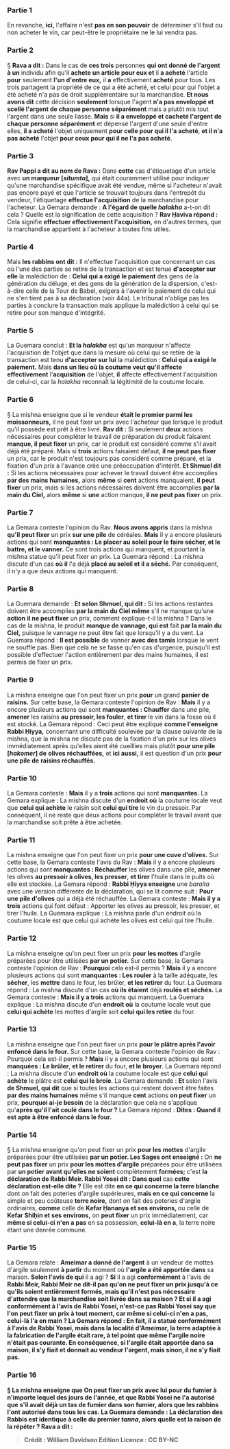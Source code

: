 
### Partie 1
En revanche, <b>ici,</b> l'affaire n'est <b>pas en son pouvoir</b> de déterminer s'il faut ou non acheter le vin, car peut-être le propriétaire ne le lui vendra pas.

### Partie 2
§ <b>Rava a dit :</b> Dans le cas de <b>ces trois</b> personnes <b>qui ont donné de l'argent à un</b> individu afin qu'il <b>achete un article pour eux et</b> il <b>a acheté</b> l'article <b>pour</b> seulement <b>l'un d'entre eux,</b> il <b>a</b> effectivement <b>acheté</b> pour tous. </b> Les trois partagent la propriété de ce qui a été acheté, et celui pour qui l'objet a été acheté n'a pas de droit supplémentaire sur la marchandise. <b>Et nous avons dit</b> cette décision <b>seulement</b> lorsque l'agent <b>n'a pas enveloppé et scellé l'argent de chaque personne</b> <b>séparément</b> mais a plutôt mis tout l'argent dans une seule liasse. <b>Mais</b> si <b>il a enveloppé et cacheté l'argent de chaque personne</b> <b>séparément</b> et dépensé l'argent d'une seule d'entre elles, <b>il a acheté</b> l'objet uniquement <b>pour celle pour qui il l'a acheté</b>, <b>et il n'a pas acheté</b> l'objet <b>pour ceux pour qui il ne l'a pas acheté</b>.

### Partie 3
<b>Rav Pappi a dit au nom de Rava :</b> Dans <b>cette</b> cas d'étiquetage d'un article avec <b>un marqueur [<i>situmta</i>],</b> qui était couramment utilisé pour indiquer qu'une marchandise spécifique avait été vendue, même si l'acheteur n'avait pas encore payé et que l'article se trouvait toujours dans l'entrepôt du vendeur, l'étiquetage <b>effectue l'acquisition</b> de la marchandise pour l'acheteur. La Gemara demande : <b>A l'égard de quelle <i>halakha</i></b> a-t-on dit cela ? Quelle est la signification de cette acquisition ? <b>Rav Ḥaviva répond :</b> Cela signifie <b>effectuer effectivement l'acquisition,</b> en d'autres termes, que la marchandise appartient à l'acheteur à toutes fins utiles.

### Partie 4
Mais <b>les rabbins ont dit :</b> Il n'effectue l'acquisition que concernant un cas où l'une des parties se retire de la transaction et est tenue <b>d'accepter sur elle</b> la malédiction de : <b>Celui qui a exigé le paiement</b> des gens de la génération du déluge, et des gens de la génération de la dispersion, c'est-à-dire celle de la Tour de Babel, exigera à l'avenir le paiement de celui qui ne s'en tient pas à sa déclaration (voir 44a). Le tribunal n'oblige pas les parties à conclure la transaction mais applique la malédiction à celui qui se retire pour son manque d'intégrité.

### Partie 5
La Guemara conclut : <b>Et la <i>halakha</i></b> est qu'un marqueur n'affecte l'acquisition de l'objet que dans la mesure où celui qui se retire de la transaction est tenu <b>d'accepter sur lui</b> la malédiction : <b>Celui qui a exigé le paiement.</b> Mais <b>dans un lieu où la coutume veut qu'il affecte effectivement</b> l'<b>acquisition</b> de l'objet, <b>il</b> affecte effectivement l'acquisition</b> de celui-ci, car la <i>halakha</i> reconnaît la légitimité de la coutume locale.

### Partie 6
§ La mishna enseigne que si le vendeur <b>était le premier parmi les moissonneurs,</b> il ne peut fixer un prix avec l'acheteur que lorsque le produit qu'il possède est prêt à être livré. <b>Rav dit :</b> Si seulement <b>deux</b> actions nécessaires pour compléter le travail de préparation du produit faisaient <b>manque, il peut fixer</b> un prix, car le produit est considéré comme s'il avait déjà été préparé. Mais si <b>trois</b> actions faisaient défaut, <b>il ne peut pas fixer</b> un prix, car le produit n'est toujours pas considéré comme préparé, et la fixation d'un prix à l'avance crée une préoccupation d'intérêt. <b>Et Shmuel dit :</b> Si les actions nécessaires pour achever le travail doivent être accomplies <b>par des mains humaines,</b> alors <b>même</b> si <b>cent</b> actions manquaient, <b>il peut fixer</b> un prix, mais si les actions nécessaires doivent être accomplies <b>par la main du Ciel,</b> alors <b>même</b> si <b>une</b> action manque, <b>il ne peut pas fixer</b> un prix.

### Partie 7
La Gemara conteste l'opinion du Rav. <b>Nous avons appris</b> dans la mishna <b>qu'il peut fixer</b> un prix <b>sur une pile</b> de céréales. <b>Mais</b> il y a encore plusieurs actions qui sont <b>manquantes : Le placer au soleil pour le faire sécher, et le battre, et le vanner.</b> Ce sont trois actions qui manquent, et pourtant la mishna statue qu'il peut fixer un prix. La Guemara répond : La mishna discute d'un cas <b>où il</b> l'a déjà <b>placé au soleil et il a séché.</b> Par conséquent, il n'y a que deux actions qui manquent.

### Partie 8
La Guemara demande : <b>Et selon Shmuel, qui dit :</b> Si les actions restantes doivent être accomplies <b>par la main du Ciel même</b> s'il ne manque qu'une <b>action</b> <b>il ne peut fixer</b> un prix, comment explique-t-il la mishna ? Dans le cas de la mishna, le produit <b>manque de vannage, qui est</b> fait <b>par la main du Ciel,</b> puisque le vannage ne peut être fait que lorsqu'il y a du vent. La Guemara répond : <b>Il est possible</b> de vanner <b>avec des tamis</b> lorsque le vent ne souffle pas. Bien que cela ne se fasse qu'en cas d'urgence, puisqu'il est possible d'effectuer l'action entièrement par des mains humaines, il est permis de fixer un prix.

### Partie 9
La mishna enseigne que l'on peut fixer un prix <b>pour</b> un grand <b>panier de raisins.</b> Sur cette base, la Gemara conteste l'opinion de Rav : <b>Mais</b> il y a encore plusieurs actions qui sont <b>manquantes : Chauffer</b> dans une pile, <b>amener</b> les raisins <b>au pressoir, les fouler</b>, <b>et tirer</b> le vin dans la fosse où il est stocké. La Gemara répond : Ceci peut être expliqué <b>comme l'enseigne Rabbi Ḥiyya,</b> concernant une difficulté soulevée par la clause suivante de la mishna, que la mishna ne discute pas de la fixation d'un prix sur les olives immédiatement après qu'elles aient été cueillies mais plutôt <b>pour une pile [<i>hakomer</i>] de</b> <b>olives réchauffées,</b> et <b>ici aussi,</b> il est question d'un prix <b>pour une pile de</b> <b>raisins réchauffés.</b>

### Partie 10
La Gemara conteste : <b>Mais</b> il y a <b>trois</b> actions qui sont <b>manquantes.</b> La Gemara explique : La mishna discute d'un <b>endroit où</b> la coutume locale veut que <b>celui qui achète</b> le raisin soit <b>celui qui tire</b> le vin du pressoir. Par conséquent, il ne reste que deux actions pour compléter le travail avant que la marchandise soit prête à être achetée.

### Partie 11
La mishna enseigne que l'on peut fixer un prix <b>pour une cuve d'olives.</b> Sur cette base, la Gemara conteste l'avis du Rav : <b>Mais</b> il y a encore plusieurs actions qui sont <b>manquantes : Réchauffer</b> les olives dans une pile, <b>amener</b> les olives <b>au pressoir à olives, les presser</b>, <b>et tirer</b> l'huile dans le puits où elle est stockée. La Gemara répond : <b>Rabbi Ḥiyya enseigne</b> une <i>baraita</i> avec une version différente de la déclaration, qui se lit comme suit : <b>Pour une pile d'olives</b> qui a déjà été réchauffée. La Gemara conteste : <b>Mais il y a trois</b> actions qui font défaut : Apporter les olives au pressoir, les presser, et tirer l'huile. La Guemara explique : La mishna parle d'un endroit où la coutume locale est que celui qui achète les olives est celui qui tire l'huile.

### Partie 12
La mishna enseigne qu'on peut fixer un prix <b>pour les mottes</b> d'argile préparées pour être utilisées <b>par un potier.</b> Sur cette base, la Gemara conteste l'opinion de Rav : <b>Pourquoi</b> cela est-il permis ? <b>Mais</b> il y a encore plusieurs actions qui sont <b>manquantes : Les rouler</b> à la taille adéquate, les <b>sécher</b>, les <b>mettre</b> dans le four, les brûler</b>, <b>et les retirer</b> du four. La Guemara répond : La mishna discute d'un cas <b>où ils étaient</b> déjà <b>roulés et séchés.</b> La Gemara conteste : <b>Mais il y a trois</b> actions qui manquent. La Guemara explique : La mishna discute d'un <b>endroit où</b> la coutume locale veut que <b>celui qui achète</b> les mottes d'argile soit <b>celui qui les retire</b> du four.

### Partie 13
La mishna enseigne que l'on peut fixer un prix <b>pour le plâtre après l'avoir enfoncé dans le four.</b> Sur cette base, la Gemara conteste l'opinion de Rav : Pourquoi cela est-il permis ? <b>Mais</b> il y a encore plusieurs actions qui sont <b>manquées : Le brûler</b>, <b>et le retirer</b> du four, <b>et le broyer</b>. La Guemara répond : La mishna discute d'un <b>endroit où</b> la coutume locale est que <b>celui qui achète</b> le plâtre est <b>celui qui le broie</b>. La Gemara demande : <b>Et</b> selon l'avis <b>de Shmuel, qui dit</b> que si toutes les actions qui restent doivent être faites <b>par des mains humaines</b> même s'il manque <b>cent</b> actions <b>on peut fixer</b> un prix, <b>pourquoi ai-je besoin</b> de la déclaration que cela ne s'applique qu'<b>après qu'il l'ait coulé dans le four ?</b> La Gemara répond : <b>Dites : Quand il est apte à être enfoncé dans le four.</b>

### Partie 14
§ La mishna enseigne qu'on peut fixer un prix <b>pour les mottes</b> d'argile préparées pour être utilisées <b>par un potier. Les Sages ont enseigné :</b> On <b>ne peut pas fixer</b> un prix <b>pour les mottes d'argile</b> préparées pour être utilisées par <b>un potier avant qu'elles ne soient</b> complètement <b>formées;</b> c'est <b>la déclaration de Rabbi Meir. Rabbi Yosei dit : Dans quel</b> cas <b>cette déclaration est-elle dite ? </b> Elle est dite <b>en ce qui concerne la terre blanche</b> dont on fait des poteries d'argile supérieures, <b>mais en ce qui concerne</b> la simple et peu coûteuse <b>terre noire,</b> dont on fait des poteries d'argile ordinaires, <b>comme</b> celle de <b>Kefar Ḥananya et ses environs, </b> ou celle de <b>Kefar Shiḥin et ses environs,</b> on <b>peut fixer</b> un prix immédiatement, car <b>même si celui-ci n'en a pas</b> en sa possession, <b>celui-là en a</b>, la terre noire étant une denrée commune.

### Partie 15
La Gemara relate : <b>Ameimar a donné de l'argent</b> à un vendeur de mottes d'argile seulement <b>à partir</b> du moment où <b>l'argile a été apportée dans</b> sa maison. <b>Selon l'avis de qui</b> il a agi ? <b>Si</b> il a agi <b>conformément</b> à l'avis de <b>Rabbi Meir, Rabbi Meir ne <b>dit-il pas</b> qu'on ne peut fixer un prix <b>jusqu'à ce qu'ils soient</b> entièrement <b>formés,</b> mais qu'il n'est pas nécessaire d'attendre que la marchandise soit livrée dans sa maison ? Et <b>si</b> il a agi <b>conformément</b> à l'avis de <b>Rabbi Yosei, n'est-ce pas</b> Rabbi Yosei <b>say</b> que l'on peut fixer un prix à tout moment, car <b>même si celui-ci n'en a pas</b>, <b>celui-là</b> l'a <b>en main</b> ? La Gemara répond : <b>En fait,</b> il a statué <b>conformément</b> à l'avis de <b>Rabbi Yosei,</b> mais <b>dans la localité d'Ameimar, la terre</b> adaptée à la fabrication de l'argile <b>était rare,</b> à tel point que même l'argile noire n'était pas courante. En conséquence, <b>si l'argile était apportée dans</b> sa maison, <b>il s'y fiait et donnait</b> au vendeur <b>l'argent, mais sinon, il ne s'y fiait pas</b>.

### Partie 16
§ La mishna enseigne que <b>On peut fixer</b> un prix <b>avec lui pour du fumier</b> à <b>n'importe lequel</b> des <b>jours de l'année,</b> et que Rabbi Yosei ne l'a autorisé que s'il avait déjà un tas de fumier dans son fumier, alors que les rabbins l'ont autorisé dans tous les cas. La Guemara demande : La déclaration des <b>Rabbis est</b> identique à celle du <b>premier <i>tanna</i>,</b> alors quelle est la raison de la répéter ? <b>Rava a dit :</b>

>Crédit : William Davidson Edition
>Licence : CC BY-NC